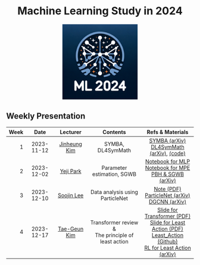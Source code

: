 <h1 align="center">Machine Learning Study in 2024</h1>

<p align="center">
   <img src="./ML2024_logo.png" width=40%>
</p>

## Weekly Presentation

| Week |    Date    |                      Lecturer                      |                      Contents                       |                                                                                                                                                                                              Refs & Materials                                                                                                                                                                                              |
|-----:|:----------:|:--------------------------------------------------:|:---------------------------------------------------:|:----------------------------------------------------------------------------------------------------------------------------------------------------------------------------------------------------------------------------------------------------------------------------------------------------------------------------------------------------------------------------------------------------------:|
|    1 | 2023-11-12 | [Jinheung Kim](https://github.com/jinheungkim1216) |                  SYMBA, DL4SymMath                  |                                                                                                               [SYMBA (arXiv)](https://arxiv.org/abs/2206.08901)<br>[DL4SymMath (arXiv)](https://arxiv.org/abs/1912.01412), [(code)](https://github.com/facebookresearch/SymbolicMathematics)                                                                                                               |
|    2 | 2023-12-02 |      [Yeji Park](https://github.com/hiilynn)       |             Parameter estimation, SGWB              |                                                                                                           [Notebook for MLP](./week02/parameter_estimation(MLP).ipynb)<br>[Notebook for MPE](./week02/parameter_estimation(MPE).ipynb)<br>[PBH & SGWB (arXiv)](https://arxiv.org/abs/2107.02181)                                                                                                           |
|    3 | 2023-12-10 |      [Soojin Lee](https://github.com/LSJ957)       |           Data analysis using ParticleNet           |                                                                      [Note (PDF)](https://www.dropbox.com/scl/fi/8j3lwe1lwmbp9zqs45c6q/week03_dataanalysisusingParticleNet.pdf?rlkey=p60wuayi4otj4o17cjmvs2xim&dl=0)<br>[ParticleNet (arXiv)](https://arxiv.org/abs/1902.08570)<br>[DGCNN (arXiv)](https://arxiv.org/abs/1801.07829)                                                                       |
|    4 | 2023-12-17 |      [Tae-Geun Kim](https://github.com/Axect)      | Transformer review &<br>The principle of least action | [Slide for Transformer (PDF)](https://www.dropbox.com/scl/fi/nf1g4f3emxk2ujkhfo6ay/main.pdf?rlkey=c5op944bvdgvai5tank85f278&dl=0)<br>[Slide for Least Action (PDF)](https://www.dropbox.com/scl/fi/1keofwp8gjoa9ckjl4p1u/main.pdf?rlkey=hkypjuoeuwidj2aqa51swgnwa&dl=0)<br>[Least_Action (Github)](https://github.com/Axect/Least_Action)<br>[RL for Least Action (arXiv)](https://arxiv.org/abs/2011.11891) |
